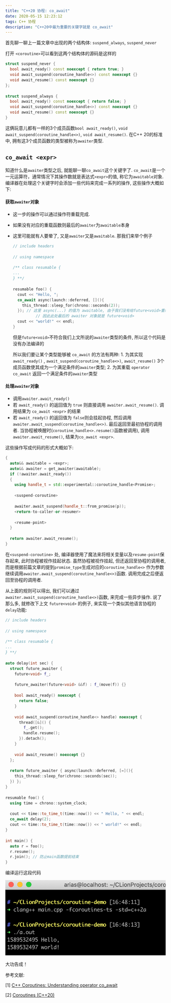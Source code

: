 ```yaml
---
title: "C++20 协程: co_await"
date: 2020-05-15 12:23:12
tags: C++ 协程
description: "C++20中最为重要的关键字就是 co_await"
---
```


首先聊一聊上一篇文章中出现的两个结构体: `suspend_always`, `suspend_never`

打开 `<coroutine>`可以看到这两个结构体的源码是这样的

```c++
struct suspend_never {
  bool await_ready() const noexcept { return true; }
  void await_suspend(coroutine_handle<>) const noexcept {}
  void await_resume() const noexcept {}
};

struct suspend_always {
  bool await_ready() const noexcept { return false; }
  void await_suspend(coroutine_handle<>) const noexcept {}
  void await_resume() const noexcept {}
}
```

这俩玩意儿都有一样的3个成员函数`bool await_ready()`, `void await_suspend(coroutine_handle<>)`, `void await_resume()`. 在C++ 20的标准中, 拥有这3个成员函数的类型被称为`awaiter`类型. 



## `co_await <expr>`

知道什么是`awaiter`类型之后, 就能聊一聊`co_await`这个关键字了. `co_await`是一个一元运算符，通常情况下其操作数就是表达式`<expr>`的值, 称它为`awaitable`对象. 编译器在处理这个关键字时会添加一些代码来完成一系列的操作, 这些操作大概如下:

#### 获取`awaiter`对象

* 这一步的操作可以通过操作符重载完成. 

* 如果没有对应的重载函数则最后的`awaiter`为`awaitable`本身

* 这里可能就有人要晕了, 又是`awaiter`又是`awaitable`. 那我们来举个例子

  ```c++
  // include headers
  
  // using namespace
  
  /** class resumable {
  ...
  } **/
  
  resumable foo() {
    cout << "Hello, ";
    co_await async(launch::deferred, [](){
      this_thread::sleep_for(chrono::seconds(2));
    }); // 这里 async(...) 的值为 awaitable, 由于我们没有给future<void>重载 co_await 运算符
    		// 因此此处最后的 awaiter 对象就是 future<void>
    cout << "world!" << endl; 
  }
  
  ```

  但是`future<void>`不符合我们上文所说的`awaiter`类型的条件, 所以这个代码是没有办法编译的

  所以我们要让某个类型能够被 `co_await` 的方法有两种: 1. 为其实现`await_ready()` , `await_suspend(coroutine_handle<>)`,  `await_resume()` 3个成员函数使其成为一个满足条件的`awaiter`类型; 2. 为其重载 `operator co_await` 返回一个满足条件的`awaiter`类型

#### 处理`awaiter`对象

* 调用`awaiter.await_ready()`
* 若 `await_ready()` 的返回值为 `true` 则直接调用 `awaiter.await_resume()`. 调用结果为 `co_await <expr>`  的结果
* 若 `await_ready()` 的返回值为 `false`则会挂起协程, 然后调用 `awaiter.await_suspend(coroutine_handle<>)`.  最后返回至最初协程的调用者. 当协程被唤醒时(`coroutine_handle<>.resume()`函数被调用), 调用`awaiter.await_resume()`, 结果为`co_await <expr>`.



这些操作写成代码的形式大概如下:
```c++
{
  auto&& awaitable = <expr>;
  auto&& awaiter = get_awaiter(awaitable);
  if (!awaiter.await_ready())
  {
    using handle_t = std::experimental::coroutine_handle<Promise>;

    <suspend-coroutine>
    
    awaiter.await_suspend(handle_t::from_promise(p));
    <return-to-caller-or-resumer>
    
    <resume-point>
  }

  return awaiter.await_resume();
}
```
在`<suspend-coroutine>` 处, 编译器使用了魔法来将相关变量以及`resume-point`保存起来, 此时协程被视作挂起状态. 虽然协程被视作挂起, 但还返回至协程的调用者, 而是根据前篇文章的提到`promise_type`生成对应的`coroutine_handle<>` 作为参数继续调用`awaiter.await_suspend(coroutine_handle<>)`函数. 调用完成之后便返回至协程的调用者.

从上面的规则可以得出, 我们可以通过`awaiter.await_suspend(coroutine_handle<>)`函数, 来完成一些异步操作. 说了那么多, 就修改下上文 `future<void>` 的例子, 来实现一个类似其他语言协程的`delay`功能:

``` c++
// include headers

// using namespace

/** class resumable {
...
} **/

auto delay(int sec) {
  struct future_awaiter {
    future<void> f_;

    future_awaiter(future<void> &&f) : f_(move(f)) {}

    bool await_ready() noexcept {
      return false;
    }

    void await_suspend(coroutine_handle<> handle) noexcept {
      thread([&]() {
        f_.get();
        handle.resume();
      }).detach();
    }

    void await_resume() noexcept {}
  };

  return future_awaiter { async(launch::deferred, [=](){
    this_thread::sleep_for(chrono::seconds(sec));
  }) };
}

resumable foo() {
  using time = chrono::system_clock;
  
  cout << time::to_time_t(time::now()) << " Hello, " << endl;
  co_await delay(2);
  cout << time::to_time_t(time::now()) << " world!" << endl;
}

int main() {
  auto r = foo();
  r.resume();
  r.join(); // 防止main函数提前结束
}
```

编译运行这段代码

![](./1.png)

大功告成！



参考文献:

[1] [C++ Coroutines: Understanding operator co_await](https://lewissbaker.github.io/2017/11/17/understanding-operator-co-await)

[2] [Coroutines (C++20)](https://en.cppreference.com/w/cpp/language/coroutines)

